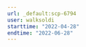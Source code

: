 ```yaml
---
url: _default:scp-6794
user: walksoldi
starttime: "2022-04-28"
endtime: "2022-06-28"
---
```

<reserve />